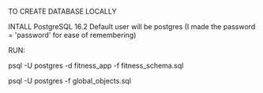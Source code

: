 TO CREATE DATABASE LOCALLY

INTALL PostgreSQL 16.2
Default user will be postgres (I made the password = 'password' for ease of remembering)


RUN:

psql -U postgres -d fitness_app -f fitness_schema.sql

psql -U postgres -f global_objects.sql


